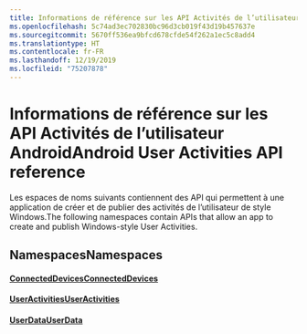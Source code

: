 ```yaml
---
title: Informations de référence sur les API Activités de l’utilisateur Android
ms.openlocfilehash: 5c74ad3ec702830bc96d3cb019f43d19b457637e
ms.sourcegitcommit: 5670ff536ea9bfcd678cfde54f262a1ec5c8add4
ms.translationtype: HT
ms.contentlocale: fr-FR
ms.lasthandoff: 12/19/2019
ms.locfileid: "75207878"
---
```

# <a name="android-user-activities-api-reference"></a><span data-ttu-id="e644d-102">Informations de référence sur les API Activités de l’utilisateur Android</span><span class="sxs-lookup"><span data-stu-id="e644d-102">Android User Activities API reference</span></span>

<span data-ttu-id="e644d-103">Les espaces de noms suivants contiennent des API qui permettent à une application de créer et de publier des activités de l’utilisateur de style Windows.</span><span class="sxs-lookup"><span data-stu-id="e644d-103">The following namespaces contain APIs that allow an app to create and publish Windows-style User Activities.</span></span>

## <a name="namespaces"></a><span data-ttu-id="e644d-104">Namespaces</span><span class="sxs-lookup"><span data-stu-id="e644d-104">Namespaces</span></span>

#### <a name="connecteddeviceshttpsdocsmicrosoftcomjavaapicommicrosoftconnecteddevices"></a>[<span data-ttu-id="e644d-105">ConnectedDevices</span><span class="sxs-lookup"><span data-stu-id="e644d-105">ConnectedDevices</span></span>](https://docs.microsoft.com/java/api/com.microsoft.connecteddevices)
#### <a name="useractivitieshttpsdocsmicrosoftcomjavaapicommicrosoftconnecteddevicesuserdatauseractivities"></a>[<span data-ttu-id="e644d-106">UserActivities</span><span class="sxs-lookup"><span data-stu-id="e644d-106">UserActivities</span></span>](https://docs.microsoft.com/java/api/com.microsoft.connecteddevices.userdata.useractivities)
#### <a name="userdatahttpsdocsmicrosoftcomjavaapicommicrosoftconnecteddevicesuserdata"></a>[<span data-ttu-id="e644d-107">UserData</span><span class="sxs-lookup"><span data-stu-id="e644d-107">UserData</span></span>](https://docs.microsoft.com/java/api/com.microsoft.connecteddevices.userdata)